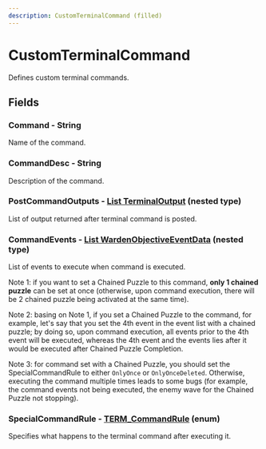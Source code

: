 ```yaml
---
description: CustomTerminalCommand (filled)
---
```


# CustomTerminalCommand

Defines custom terminal commands.

## Fields

### Command - String

Name of the command.

### CommandDesc - String

Description of the command.

### PostCommandOutputs - [List TerminalOutput](terminaloutput.md) (nested type)

List of output returned after terminal command is posted.

### CommandEvents - [List WardenObjectiveEventData](wardenobjectiveeventdata.md) (nested type)

List of events to execute when command is executed.

Note 1: if you want to set a Chained Puzzle to this command, **only 1 chained puzzle** can be set at once (otherwise, upon command execution, there will be 2 chained puzzle being activated at the same time).

Note 2: basing on Note 1, if you set a Chained Puzzle to the command, for example, let's say that you set the 4th event in the event list with a chained puzzle; by doing so, upon command execution, all events prior to the 4th event will be executed, whereas the 4th event and the events lies after it would be executed after Chained Puzzle Completion.

Note 3: for command set with a Chained Puzzle, you should set the SpecialCommandRule to either `OnlyOnce` or `OnlyOnceDeleted`. Otherwise, executing the command multiple times leads to some bugs (for example, the command events not being executed, the enemy wave for the Chained Puzzle not stopping).

### SpecialCommandRule - [TERM\_CommandRule](../enum-types.md#term\_commandrule) (enum)

Specifies what happens to the terminal command after executing it.
